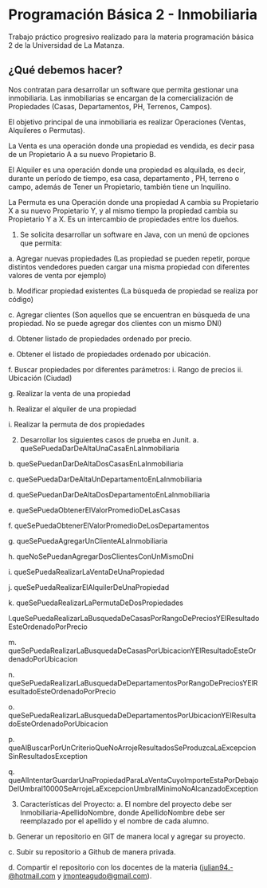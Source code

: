 
# Programación Básica 2 - Inmobiliaria

Trabajo práctico progresivo realizado para la materia programación básica 2 de la Universidad de La Matanza. 

## ¿Qué debemos hacer?

Nos contratan para desarrollar un software que permita gestionar una inmobiliaria.
Las inmobiliarias se encargan de la comercialización de Propiedades (Casas, Departamentos, PH, Terrenos, Campos).

El objetivo principal de una inmobiliaria es realizar Operaciones (Ventas, Alquileres o Permutas).

La Venta es una operación donde una propiedad es vendida, es decir pasa de un Propietario A a su nuevo Propietario B.

El Alquiler es una operación donde una propiedad es alquilada, es decir, durante un período de tiempo, esa casa, departamento , PH, terreno o campo, además de Tener un Propietario, también tiene un Inquilino.

La Permuta es una Operación donde una propiedad A cambia su Propietario X a su nuevo Propietario Y, y al mismo tiempo la propiedad cambia su Propietario Y a X. Es un intercambio de propiedades entre los dueños.

1.	Se solicita desarrollar un software en Java, con un menú de opciones que permita:

a.	Agregar nuevas propiedades (Las propiedad se pueden repetir, porque distintos vendedores pueden cargar una misma propiedad con diferentes valores de venta por ejemplo)

b.	 Modificar propiedad existentes (La búsqueda de propiedad se realiza por código)

c.	Agregar clientes (Son aquellos que se encuentran en búsqueda de una propiedad. No se puede agregar dos clientes con un mismo DNI)

d.	Obtener listado de propiedades ordenado por precio.

e.	Obtener el listado de propiedades ordenado por ubicación.

f.	Buscar propiedades por diferentes parámetros:
i.	Rango de precios
ii.	Ubicación (Ciudad)

g.	Realizar la venta de una propiedad

h.	Realizar el alquiler de una propiedad

i.	Realizar la permuta de dos propiedades

2.	Desarrollar los siguientes casos de prueba en Junit.
a.	queSePuedaDarDeAltaUnaCasaEnLaInmobiliaria

b.	queSePuedanDarDeAltaDosCasasEnLaInmobiliaria

c.	queSePuedaDarDeAltaUnDepartamentoEnLaInmobiliaria

d.	queSePuedanDarDeAltaDosDepartamentoEnLaInmobiliaria

e.	queSePuedaObtenerElValorPromedioDeLasCasas

f.	queSePuedaObtenerElValorPromedioDeLosDepartamentos

g.	queSePuedaAgregarUnClienteALaInmobiliaria

h.	queNoSePuedanAgregarDosClientesConUnMismoDni

i.	queSePuedaRealizarLaVentaDeUnaPropiedad

j.	queSePuedaRealizarElAlquilerDeUnaPropiedad

k.	queSePuedaRealizarLaPermutaDeDosPropiedades

l.queSePuedaRealizarLaBusquedaDeCasasPorRangoDePreciosYElResultadoEsteOrdenadoPorPrecio

m. queSePuedaRealizarLaBusquedaDeCasasPorUbicacionYElResultadoEsteOrdenadoPorUbicacion

n.	queSePuedaRealizarLaBusquedaDeDepartamentosPorRangoDePreciosYElResultadoEsteOrdenadoPorPrecio

o.	queSePuedaRealizarLaBusquedaDeDepartamentosPorUbicacionYElResultadoEsteOrdenadoPorUbicacion

p.	queAlBuscarPorUnCriterioQueNoArrojeResultadosSeProduzcaLaExcepcionSinResultadosException

q.	queAlIntentarGuardarUnaPropiedadParaLaVentaCuyoImporteEstaPorDebajoDelUmbral10000SeArrojeLaExcepcionUmbralMinimoNoAlcanzadoException

3.	Características del Proyecto:
a.	El nombre del proyecto debe ser Inmobiliaria-ApellidoNombre, donde ApellidoNombre debe ser reemplazado por el apellido y el nombre de cada alumno.

b.	Generar un repositorio en GIT de manera local y agregar su proyecto.

c.	Subir su repositorio a Github de manera privada.

d.	Compartir el repositorio con los docentes de la materia (julian94.-@hotmail.com y jmonteagudo@gmail.com).



